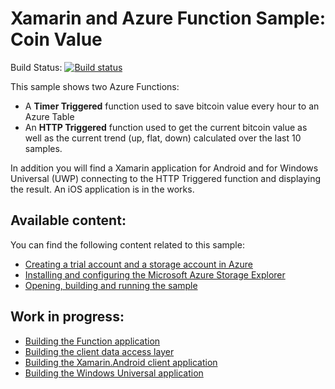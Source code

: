 # Xamarin and Azure Function Sample: Coin Value

Build Status: [![Build status](https://ci.appveyor.com/api/projects/status/37567yp4tev3dl6i?svg=true)](https://ci.appveyor.com/project/wilsonvargas/sample-azure-coinvalue)

This sample shows two Azure Functions:

- A **Timer Triggered** function used to save bitcoin value every hour to an Azure Table
- An **HTTP Triggered** function used to get the current bitcoin value as well as the current trend (up, flat, down) calculated over the last 10 samples.

In addition you will find a Xamarin application for Android and for Windows Universal (UWP) connecting to the HTTP Triggered function and displaying the result. An iOS application is in the works.

## Available content:

You can find the following content related to this sample:

* [Creating a trial account and a storage account in Azure](https://github.com/lbugnion/sample-azure-general/blob/master/trial-account.md)
* [Installing and configuring the Microsoft Azure Storage Explorer](https://github.com/lbugnion/sample-azure-general/blob/master/azure-explorer.md)
* [Opening, building and running the sample](publishing.md)

## Work in progress:

* [Building the Function application](building-function.md)
* [Building the client data access layer](building-data.md)
* [Building the Xamarin.Android client application](building-android.md)
* [Building the Windows Universal application](building-uwp.md)
